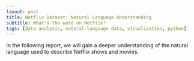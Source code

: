 ```yaml
---
layout: post
title: Netflix Dataset: Natural Language Understanding
subtitle: What's the word on Netflix?
tags: [data analysis, natural language data, visualization, python]
---
```


In the following report, we will gain a deeper understanding of the natural language used to describe Netflix shows and movies.

